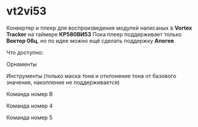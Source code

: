 # vt2vi53

Конвертер и плеер для воспроизведения модулей написаных в **Vortex Tracker** на таймере **КР580ВИ53**
Пока плеер поддерживает только **Вектор 06ц**, но по идее можно ещё сделать поддержку **Апогея**

Что доступно:

Орнаменты

Инструменты (только маска тона и отклонение тона от базового значения, накопление не поддерживается)

Команда номер B

Команда номер 4

Команда номер 5





